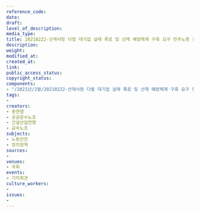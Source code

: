 ```yaml
---
reference_code: 
date: 
draft: 
level_of_description: 
media_type: 
title: 20210222-산재사망 다발 대기업 실태 폭로 및 산재 예방체계 구축 요구 민주노총 기자회견
description: 
weight: 
modified_at: 
created_at: 
link: 
public_access_status: 
copyright_status: 
components:
- "/2021년/2월/20210222-산재사망 다발 대기업 실태 폭로 및 산재 예방체계 구축 요구 민주노총 기자회견/_5D42510.jpg"
tags:
- 
creators:
- 총연맹
- 공공운수노조
- 건설산업연맹
- 금속노조
subjects:
- 노동안전
- 정치정책
sources:
- 
venues:
- 국회
events:
- 기자회견
culture_workers:
- 
issues:
- 
---
```

